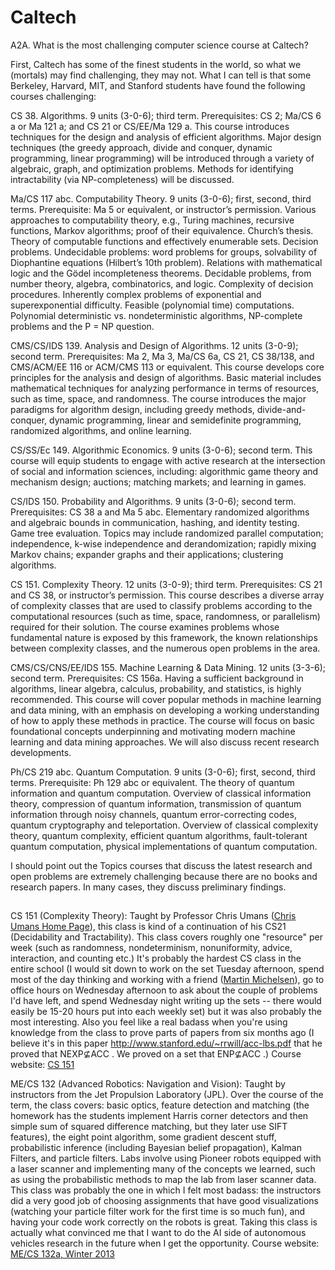 # Caltech

A2A. What is the most challenging computer science course at Caltech?

First, Caltech has some of the finest students in the world, so what we (mortals) may find challenging, they may not. What I can tell is that some Berkeley, Harvard, MIT, and Stanford students have found the following courses challenging:

CS 38. Algorithms. 9 units (3-0-6); third term. Prerequisites: CS 2; Ma/CS 6 a or Ma 121 a; and CS 21 or CS/EE/Ma 129 a. This course introduces techniques for the design and analysis of efficient algorithms. Major design techniques (the greedy approach, divide and conquer, dynamic programming, linear programming) will be introduced through a variety of algebraic, graph, and optimization problems. Methods for identifying intractability (via NP-completeness) will be discussed.

Ma/CS 117 abc. Computability Theory. 9 units (3-0-6); first, second, third terms. Prerequisite: Ma 5 or equivalent, or instructor’s permission. Various approaches to computability theory, e.g., Turing machines, recursive functions, Markov algorithms; proof of their equivalence. Church’s thesis. Theory of computable functions and effectively enumerable sets. Decision problems. Undecidable problems: word problems for groups, solvability of Diophantine equations (Hilbert’s 10th problem). Relations with mathematical logic and the Gödel incompleteness theorems. Decidable problems, from number theory, algebra, combinatorics, and logic. Complexity of decision procedures. Inherently complex problems of exponential and superexponential difficulty. Feasible (polynomial time) computations. Polynomial deterministic vs. nondeterministic algorithms, NP-complete problems and the P = NP question.

CMS/CS/IDS 139. Analysis and Design of Algorithms. 12 units (3-0-9); second term. Prerequisites: Ma 2, Ma 3, Ma/CS 6a, CS 21, CS 38/138, and CMS/ACM/EE 116 or ACM/CMS 113 or equivalent. This course develops core principles for the analysis and design of algorithms. Basic material includes mathematical techniques for analyzing performance in terms of resources, such as time, space, and randomness. The course introduces the major paradigms for algorithm design, including greedy methods, divide-and-conquer, dynamic programming, linear and semidefinite programming, randomized algorithms, and online learning.

CS/SS/Ec 149. Algorithmic Economics. 9 units (3-0-6); second term. This course will equip students to engage with active research at the intersection of social and information sciences, including: algorithmic game theory and mechanism design; auctions; matching markets; and learning in games.

CS/IDS 150. Probability and Algorithms. 9 units (3-0-6); second term. Prerequisites: CS 38 a and Ma 5 abc. Elementary randomized algorithms and algebraic bounds in communication, hashing, and identity testing. Game tree evaluation. Topics may include randomized parallel computation; independence, k-wise independence and derandomization; rapidly mixing Markov chains; expander graphs and their applications; clustering algorithms.

CS 151. Complexity Theory. 12 units (3-0-9); third term. Prerequisites: CS 21 and CS 38, or instructor’s permission. This course describes a diverse array of complexity classes that are used to classify problems according to the computational resources (such as time, space, randomness, or parallelism) required for their solution. The course examines problems whose fundamental nature is exposed by this framework, the known relationships between complexity classes, and the numerous open problems in the area.

CMS/CS/CNS/EE/IDS 155. Machine Learning & Data Mining. 12 units (3-3-6); second term. Prerequisites: CS 156a. Having a sufficient background in algorithms, linear algebra, calculus, probability, and statistics, is highly recommended. This course will cover popular methods in machine learning and data mining, with an emphasis on developing a working understanding of how to apply these methods in practice. The course will focus on basic foundational concepts underpinning and motivating modern machine learning and data mining approaches. We will also discuss recent research developments.

Ph/CS 219 abc. Quantum Computation. 9 units (3-0-6); first, second, third terms. Prerequisite: Ph 129 abc or equivalent. The theory of quantum information and quantum computation. Overview of classical information theory, compression of quantum information, transmission of quantum information through noisy channels, quantum error-correcting codes, quantum cryptography and teleportation. Overview of classical complexity theory, quantum complexity, efficient quantum algorithms, fault-tolerant quantum computation, physical implementations of quantum computation.

I should point out the Topics courses that discuss the latest research and open problems are extremely challenging because there are no books and research papers. In many cases, they discuss preliminary findings.

## 

CS 151 (Complexity Theory): Taught by Professor Chris Umans ([Chris Umans Home Page](http://users.cms.caltech.edu/~umans/)), this class is kind of a continuation of his CS21 (Decidability and Tractability). This class covers roughly one "resource" per week (such as randomness, nondeterminism, nonuniformity, advice, interaction, and counting etc.) It's probably the hardest CS class in the entire school (I would sit down to work on the set Tuesday afternoon, spend most of the day thinking and working with a friend ([Martin Michelsen](https://www.quora.com/profile/Martin-Michelsen)), go to office hours on Wednesday afternoon to ask about the couple of problems I'd have left, and spend Wednesday night writing up the sets -- there would easily be 15-20 hours put into each weekly set) but it was also probably the most interesting. Also you feel like a real badass when you're using knowledge from the class to prove parts of papers from six months ago (I believe it's in this paper http://www.stanford.edu/~rrwill/acc-lbs.pdf that he proved that  NEXP⊈ACC . We proved on a set that  ENP⊈ACC .)
Course website: [CS 151](http://users.cms.caltech.edu/~umans/cs151/)

ME/CS 132 (Advanced Robotics: Navigation and Vision): Taught by instructors from the Jet Propulsion Laboratory (JPL). Over the course of the term, the class covers: basic optics, feature detection and matching (the homework has the students implement Harris corner detectors and then simple sum of squared difference matching, but they later use SIFT features), the eight point algorithm, some gradient descent stuff, probabilistic inference (including Bayesian belief propagation), Kalman Filters, and particle filters. Labs involve using Pioneer robots equipped with a laser scanner and implementing many of the concepts we learned, such as using the probabilistic methods to map the lab from laser scanner data. This class was probably the one in which I felt most badass: the instructors did a very good job of choosing assignments that have good visualizations (watching your particle filter work for the first time is so much fun), and having your code work correctly on the robots is great. Taking this class is actually what convinced me that I want to do the AI side of autonomous vehicles research in the future when I get the opportunity.
Course website: [ME/CS 132a, Winter 2013](https://www.cds.caltech.edu/~murray/wiki/index.php/ME/CS_132a,_Winter_2013)
